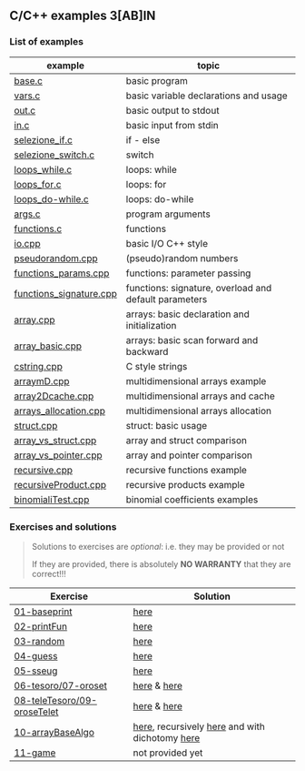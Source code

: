 ## C/C++ examples 3[AB]IN
### List of examples
| example                                                     | topic                                                 |
| ----------------------------------------------------------- | ----------------------------------------------------- |
| [base.c](examples/base.c)                                   | basic program                                         |
| [vars.c](examples/vars.c)                                   | basic variable declarations and usage                 |
| [out.c](examples/out.c)                                     | basic output to stdout                                |
| [in.c](examples/in.c)                                       | basic input from stdin                                |
| [selezione_if.c](examples/selezione_if.c)                   | if - else                                             |
| [selezione_switch.c](examples/selezione_switch.c)           | switch                                                |
| [loops_while.c](examples/loops_while.c)                     | loops: while                                          |
| [loops_for.c](examples/loops_for.c)                         | loops: for                                            |
| [loops_do-while.c](examples/loops_do-while.c)               | loops: do-while                                       |
| [args.c](examples/args.c)                                   | program arguments                                     |
| [functions.c](examples/functions.c)                         | functions                                             |
| [io.cpp](examples/io.cpp)                                   | basic I/O C++ style                                   |
| [pseudorandom.cpp](examples/pseudorandom.cpp)               | (pseudo)random numbers                                |
| [functions_params.cpp](examples/functions_params.cpp)       | functions: parameter passing                          |
| [functions_signature.cpp](examples/functions_signature.cpp) | functions: signature, overload and default parameters |
| [array.cpp](examples/array.cpp)                             | arrays: basic declaration and initialization          |
| [array_basic.cpp](examples/array_basic.cpp)                 | arrays: basic scan forward and backward               |
| [cstring.cpp](examples/cstring.cpp)                         | C style strings                                       |
| [arraymD.cpp](examples/arraymD.cpp)                         | multidimensional arrays example                       |
| [array2Dcache.cpp](examples/array2Dcache.cpp)               | multidimensional arrays and cache                     |
| [arrays_allocation.cpp](examples/arrays_allocation.cpp)     | multidimensional arrays allocation                    |
| [struct.cpp](examples/struct.cpp)                           | struct: basic usage                                   |
| [array_vs_struct.cpp](examples/array_vs_struct.cpp)         | array and struct comparison                           |
| [array_vs_pointer.cpp](examples/array_vs_pointer.cpp)       | array and pointer comparison                          |
| [recursive.cpp](examples/recursive.cpp)                     | recursive functions example                           |
| [recursiveProduct.cpp](examples/recursiveProduct.cpp)       | recursive products example                            |
| [binomialiTest.cpp](examples/binomialiTest.cpp)             | binomial coefficients examples                        |

### Exercises and solutions
> Solutions to exercises are *optional*: i.e. they may be provided or not
>
> If they are provided, there is absolutely **NO WARRANTY** that they are correct!!!

| Exercise                                       | Solution                                                                                         |
| ---------------------------------------------- | ------------------------------------------------------------------------------------------------ |
| [01-baseprint](exercises/01.md)                | [here](solutions/baseprintull.c)                                                                 |
| [02-printFun](exercises/02.md)                 | [here](solutions/baseprintfun.c)                                                                 |
| [03-random](exercises/03.md)                   | [here](solutions/random.cpp)                                                                     |
| [04-guess](exercises/04.md)                    | [here](solutions/guess.cpp)                                                                      |
| [05-sseug](exercises/05.md)                    | [here](solutions/sseug.cpp)                                                                      |
| [06-tesoro/07-oroset](exercises/06.md)         | [here](solutions/tesoro.cpp) & [here](solutions/oroset.cpp)                                      |
| [08-teleTesoro/09-oroseTelet](exercises/08.md) | [here](solutions/teleTesoro.cpp) & [here](solutions/oroseTelet.cpp)                              |
| [10-arrayBaseAlgo](exercises/10.md)            | [here](solutions/arrayBaseAlgo.cpp), recursively [here](solutions/arrayBaseAlgoRecursive.cpp)  and with dichotomy [here](solutions/arrayBaseAlgoDicho.cpp) |
| [11-game](exercises/11.md)                     | not provided yet                                                                                 |
